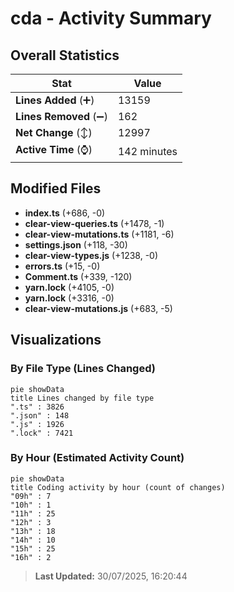 # cda - Activity Summary 

## Overall Statistics

| Stat                   | Value                                                             |
| ---------------------- | ----------------------------------------------------------------- |
| **Lines Added** (➕)   | 13159                                          |
| **Lines Removed** (➖) | 162                                        |
| **Net Change** (↕)    | 12997                |
| **Active Time** (⌚)   | 142 minutes |


## Modified Files
- **index.ts** (+686, -0)
- **clear-view-queries.ts** (+1478, -1)
- **clear-view-mutations.ts** (+1181, -6)
- **settings.json** (+118, -30)
- **clear-view-types.js** (+1238, -0)
- **errors.ts** (+15, -0)
- **Comment.ts** (+339, -120)
- **yarn.lock** (+4105, -0)
- **yarn.lock** (+3316, -0)
- **clear-view-mutations.js** (+683, -5)

## Visualizations

### By File Type (Lines Changed)

```mermaid
pie showData
title Lines changed by file type
".ts" : 3826
".json" : 148
".js" : 1926
".lock" : 7421
```

### By Hour (Estimated Activity Count)

```mermaid
pie showData
title Coding activity by hour (count of changes)
"09h" : 7
"10h" : 1
"11h" : 25
"12h" : 3
"13h" : 18
"14h" : 10
"15h" : 25
"16h" : 2
```


> **Last Updated:** 30/07/2025, 16:20:44